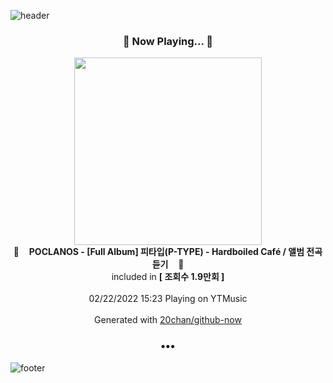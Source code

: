 ![header](https://capsule-render.vercel.app/api?type=wave&height=170&section=header&text=Hi.%20I'm%20SHIFT&fontColor=090707&fontAlignX=45&fontAlignY=65&fontSize=100)

<h3 align="center">🎵 Now Playing... 🎵</h3>
<p align="center">
  <a href="https://music.youtube.com/watch?v=CDuaYy86Vik">
    <img width="300" src="https://i.ytimg.com/vi/CDuaYy86Vik/hqdefault.jpg?sqp=-oaymwEWCMACELQBIAQqCghQEJADGFogjgJIWg&rs">
  </a>
  <br>
  🎵&nbsp&nbsp&nbsp <b>POCLANOS - [Full Album] 피타입(P-TYPE) - Hardboiled Café / 앨범 전곡 듣기</b> &nbsp&nbsp&nbsp🎵
  <br>
  included in <b>[ 조회수 1.9만회 ]</b>
  
  <br />
  <br />
  02/22/2022 15:23 Playing on YTMusic
  <br />
  <br />
  Generated with <a href="https://github.com/20chan/github-now">20chan/github-now</a>
</p>

<h3 align="center">•••</h3>

![footer](https://capsule-render.vercel.app/api?type=wave&height=150&section=footer)
